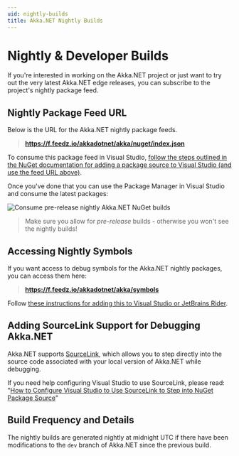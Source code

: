 ```yaml
---
uid: nightly-builds
title: Akka.NET Nightly Builds
---
```


# Nightly & Developer Builds
If you're interested in working on the Akka.NET project or just want to try out the very latest Akka.NET edge releases, you can subscribe to the project's nightly package feed.

## Nightly Package Feed URL
Below is the URL for the Akka.NET nightly package feeds.

> **https://f.feedz.io/akkadotnet/akka/nuget/index.json**

To consume this package feed in Visual Studio, [follow the steps outlined in the NuGet documentation for adding a package source to Visual Studio (and use the feed URL above)](http://docs.nuget.org/create/hosting-your-own-nuget-feeds).

Once you've done that you can use the Package Manager in Visual Studio and consume the latest packages:

![Consume pre-release nightly Akka.NET NuGet builds](/images/nightly-builds.png)

> Make sure you allow for *pre-release* builds - otherwise you won't see the nightly builds!

## Accessing Nightly Symbols
If you want access to debug symbols for the Akka.NET nightly packages, you can access them here:

> **https://f.feedz.io/akkadotnet/akka/symbols**

Follow [these instructions for adding this to Visual Studio or JetBrains Rider](https://feedz.io/docs/package-types/symbols).

## Adding SourceLink Support for Debugging Akka.NET
Akka.NET supports [SourceLink](https://github.com/dotnet/sourcelink), which allows you to step directly into the source code associated with your local version of Akka.NET while debugging.

If you need help configuring Visual Studio to use SourceLink, please read: "[How to Configure Visual Studio to Use SourceLink to Step into NuGet Package Source](https://aaronstannard.com/visual-studio-sourcelink-setup/)"

## Build Frequency and Details

The nightly builds are generated nightly at midnight UTC if there have been modifications to the `dev` branch of Akka.NET since the previous build.

